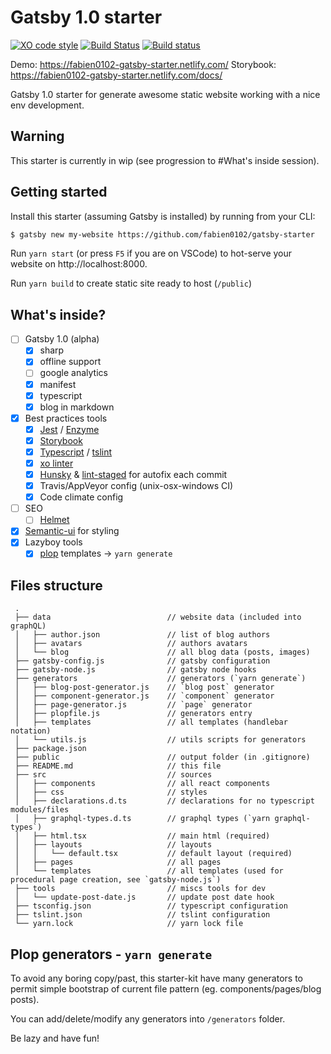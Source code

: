 # Gatsby 1.0 starter
[![XO code style](https://img.shields.io/badge/code_style-XO-5ed9c7.svg)](https://github.com/sindresorhus/xo)
[![Build Status](https://travis-ci.org/fabien0102/gatsby-starter.svg?branch=master)](https://travis-ci.org/fabien0102/gatsby-starter)
[![Build status](https://ci.appveyor.com/api/projects/status/k06pajqcm23lay1s/branch/master?svg=true)](https://ci.appveyor.com/project/fabien0102/gatsby-starter/branch/master)

Demo: https://fabien0102-gatsby-starter.netlify.com/
Storybook: https://fabien0102-gatsby-starter.netlify.com/docs/

Gatsby 1.0 starter for generate awesome static website working with a nice env development.

## Warning

This starter is currently in wip (see progression to #What's inside session).

## Getting started

Install this starter (assuming Gatsby is installed) by running from your CLI: 

```bash
$ gatsby new my-website https://github.com/fabien0102/gatsby-starter
```

Run `yarn start` (or press `F5` if you are on VSCode) to hot-serve your website on http://localhost:8000.

Run `yarn build` to create static site ready to host (`/public`)

## What's inside?

- [ ] Gatsby 1.0 (alpha)
  - [x] sharp
  - [x] offline support
  - [ ] google analytics
  - [x] manifest
  - [x] typescript
  - [x] blog in markdown
- [x] Best practices tools
  - [x] [Jest](https://facebook.github.io/jest/) / [Enzyme](http://airbnb.io/enzyme/)
  - [x] [Storybook](https://storybooks.js.org/)
  - [x] [Typescript](https://www.typescriptlang.org/) / [tslint](https://palantir.github.io/tslint/)
  - [x] [xo linter](https://github.com/sindresorhus/xo)
  - [x] [Hunsky](https://github.com/typicode/husky) & [lint-staged](https://github.com/okonet/lint-staged) for autofix each commit
  - [x] Travis/AppVeyor config (unix-osx-windows CI)
  - [x] Code climate config
- [ ] SEO
  - [ ] [Helmet](https://github.com/nfl/react-helmet)
- [x] [Semantic-ui](http://react.semantic-ui.com) for styling
- [x] Lazyboy tools
  - [x] [plop](https://github.com/amwmedia/plop) templates -> `yarn generate`

## Files structure
```
 .
 ├── data                          // website data (included into graphQL)
 │   ├── author.json               // list of blog authors
 │   ├── avatars                   // authors avatars
 │   └── blog                      // all blog data (posts, images)
 ├── gatsby-config.js              // gatsby configuration
 ├── gatsby-node.js                // gatsby node hooks
 ├── generators                    // generators (`yarn generate`)
 │   ├── blog-post-generator.js    // `blog post` generator
 │   ├── component-generator.js    // `component` generator
 │   ├── page-generator.js         // `page` generator
 │   ├── plopfile.js               // generators entry
 │   ├── templates                 // all templates (handlebar notation)
 │   └── utils.js                  // utils scripts for generators
 ├── package.json
 ├── public                        // output folder (in .gitignore)
 ├── README.md                     // this file
 ├── src                           // sources
 │   ├── components                // all react components
 │   ├── css                       // styles
 │   ├── declarations.d.ts         // declarations for no typescript modules/files
 │   ├── graphql-types.d.ts        // graphql types (`yarn graphql-types`)
 │   ├── html.tsx                  // main html (required)
 │   ├── layouts                   // layouts
 │   │   └── default.tsx           // default layout (required)
 │   ├── pages                     // all pages
 │   └── templates                 // all templates (used for procedural page creation, see `gatsby-node.js`)
 ├── tools                         // miscs tools for dev
 │   └── update-post-date.js       // update post date hook
 ├── tsconfig.json                 // typescript configuration
 ├── tslint.json                   // tslint configuration
 └── yarn.lock                     // yarn lock file
 ```

## Plop generators - `yarn generate`

To avoid any boring copy/past, this starter-kit have many generators to permit 
simple bootstrap of current file pattern (eg. components/pages/blog posts).

You can add/delete/modify any generators into `/generators` folder.

Be lazy and have fun!
